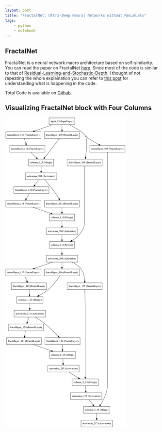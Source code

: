 ```yaml
---
layout: post
title: "FractalNet: Ultra-Deep Neural Networks without Residuals"
tags:
    - python
    - notebook
---
```

## FractalNet

FractalNet is a neural network macro architecture based on self-similarity. You can read the paper on FractalNet [here](https://arxiv.org/abs/1605.07648).
Since most of the code is similar to that of [Residual-Learning-and-Stochastic-Depth](https://github.com/pradyu1993/Residual-Learning-and-Stochastic-Depth). I thought of not repeating the whole explaination you can refer to  [this post](http://pradyu1993.github.io/2016/06/06/resnet-post.html) for understanding what is happening in the code.


Total Code is available on
[Github](https://github.com/pradyu1993/fractalNet).

## Visualizing FractalNet block with Four Columns
<img src="https://raw.githubusercontent.com/pradyu1993/fractalNet/master/col3.png">
